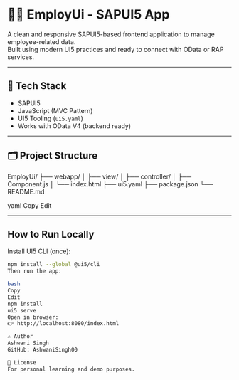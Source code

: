 # 👨‍💼 EmployUi - SAPUI5 App

A clean and responsive SAPUI5-based frontend application to manage employee-related data.  
Built using modern UI5 practices and ready to connect with OData or RAP services.

---

## 🔧 Tech Stack

- SAPUI5
- JavaScript (MVC Pattern)
- UI5 Tooling (`ui5.yaml`)
- Works with OData V4 (backend ready)

---

## 🗂️ Project Structure

EmployUi/
├── webapp/
│ ├── view/
│ ├── controller/
│ ├── Component.js
│ └── index.html
├── ui5.yaml
├── package.json
└── README.md

yaml
Copy
Edit

---

## How to Run Locally

Install UI5 CLI (once):

```bash
npm install --global @ui5/cli
Then run the app:

bash
Copy
Edit
npm install
ui5 serve
Open in browser:
👉 http://localhost:8080/index.html

✍️ Author
Ashwani Singh
GitHub: AshwaniSingh00

📜 License
For personal learning and demo purposes.
